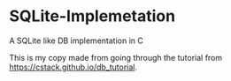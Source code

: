 # SQLite-Implemetation
A SQLite like DB implementation in C

This is my copy made from going through the tutorial from https://cstack.github.io/db_tutorial.
